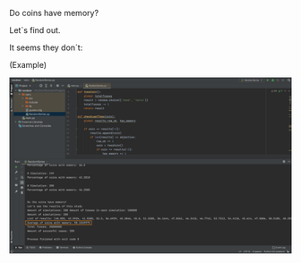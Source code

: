 Do coins have memory?

Let`s find out.


It seems they don´t:

(Example)

![Screen Capture](https://github.com/Igna-M/coins-memory/blob/master/Result.png)
